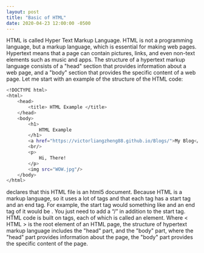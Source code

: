 ```yaml
---
layout: post
title: "Basic of HTML"
date: 2020-04-23 12:00:00 -0500
---
```


HTML is called Hyper Text Markup Language. HTML is not a programming language, but a markup language, which is essential for making web pages. Hypertext means that a page can contain pictures, links, and even non-text elements such as music and apps. The structure of a hypertext markup language consists of a "head" section that provides information about a web page, and a "body" section that provides the specific content of a web page. Let me start with an example of the structure of the HTML code:

```sh
<!DOCTYPE html>
<html>
	<head>
		<title>	HTML Example </title>
	</head>
	<body>
		<h1>
			HTML Example
		</h1>
		<a href="https://victorliangzheng88.github.io/Blogs/">My Blog</a>
		<br/>
		<p>
			Hi, There!
		</p>
		<img src="WOW.jpg"/>
	</body>
</html>
```

<!DOCTYPE html> declares that this HTML file is an html5 document. Because HTML is a markup language, so it uses a lot of tags and that each tag has a start tag and an end tag. For example, the start tag would something like <html> and an end tag of it would be </html>. You just need to add a “/” in addition to the start tag. HTML code is built on tags, each of which is called an element. Where < HTML > is the root element of an HTML page, the structure of hypertext markup language includes the "head" part, and the "body" part, where the "head" part provides information about the page, the "body" part provides the specific content of the page. <title> is used to define the title of the page. <body></body> is used to define the content of the page. For that, <h1>~<h6> is used to define the size of the heading. There are six levels of heading, just like we have subheadings when we're writing a document, it's all about font sizes, h1 is the largest, and it decreases as the number increase. <a> is used to define links, where the href is the address of the link. content between <a></a> is displayed on the web page with links text content; <br/> is a blank element and is used to break lines.  <p> tags are used to display paragraphs for the page. <img> is used to display the image, where src is the path of the image, which can be a relative path or an absolute path. These are the very basic elements in HTML. I’ve also created a website to demonstrate my portfolio. If interested, you can visit my Github page (https://github.com/victorliangzheng88/victorliangzheng88.github.io) for more information and the webpage that I’ve created is https://victorliangzheng88.github.io.
